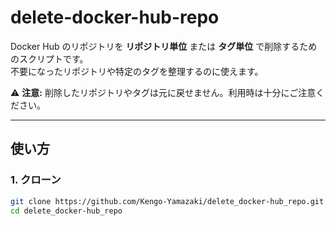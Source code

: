 # delete-docker-hub-repo

Docker Hub のリポジトリを **リポジトリ単位** または **タグ単位** で削除するためのスクリプトです。  
不要になったリポジトリや特定のタグを整理するのに使えます。  

⚠️ **注意:** 削除したリポジトリやタグは元に戻せません。利用時は十分にご注意ください。

---

## 使い方

### 1. クローン
```bash
git clone https://github.com/Kengo-Yamazaki/delete_docker-hub_repo.git
cd delete_docker-hub_repo

